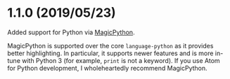 # 1.1.0 (2019/05/23)
Added support for Python via [MagicPython].

MagicPython is supported over the core `language-python` as it provides better
highlighting.  In particular, it supports newer features and is more in-tune
with Python 3 (for example, `print` is not a keyword).  If you use Atom for
Python development, I wholeheartedly recommend MagicPython.

[MagicPython]: https://www.atom.io/packages/magicpython
